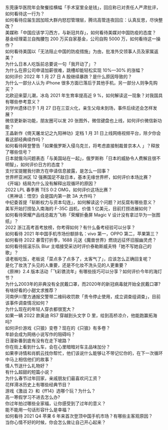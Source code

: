 东莞康华医院年会聚餐挂横幅「手术室里全是钱」，回应称已对责任人严肃批评，如何看待这一行为？  
如何看待应届生因加班大群内怒怼管理层，腾讯高管连夜回应：认真反思，尽快整改？  
美媒称「中国应该学习西方，与新冠共存」，如何看待美媒对中国防疫的态度？  
基金经理葛兰自掏腰包 200 万买自家基金，公司自购 5000 万，如何看待这一操作？  
如何看待美国以「无法阻止中国的防疫措施」为由，批准外交领事人员及家属返美？  
为什么日本人吃饭前总要说一句「我开动了」？  
为什么在原公司申请加薪很难，跳槽却能轻松实现 10%—30% 的涨幅？  
如何评价 2022 年 1 月 27 日 A 股继续暴跌？是什么原因导致的？  
为什么一部分人认为 iPhone 很多方面已落后于其他手机，另一部分人则争先购买？  
北欧迎来婴儿潮，冰岛 2021 年生育率提高近 9 %，如何解读这一现象？对我国具有哪些参考意义？  
刘学州遗体已于 1 月 27 日在三亚火化，亲生父母未到场，事件后续还会怎样发展？  
微信更新新功能，朋友圈可以发 20 张图外，微信键盘也上线，如何评价微信新功能？  
王晶新作《倚天屠龙记之九阳神功》定档 1 月 31 日上线网络视频平台，除夕你会看这部经典续作吗？  
如何看待拜登警告「如果俄罗斯入侵乌克兰，将考虑直接制裁普京本人 」？释放了哪些信号？  
日本就俄乌问题表态「与美国站在一起」，俄罗斯称「日本的威胁令人费解且很不明智」，如何评价日方的态度？  
支付宝提醒我付款方在申请信息披露，是怎么一回事？  
世界杯亚洲区 12 强赛国足不敌日本，基本无缘世界杯，如何评价本场比赛？  
《开端》结局为什么没有解释出现循环的原因？  
2022 LPL 春季赛 TES 0:2 OMG，如何评价这场比赛？  
《黑神话：悟空》会是国内第一款 3A 大作吗？  
中纪委首提「斩断权力与资本勾连」，如何解读这个问题？对反腐有哪些意义？  
美军开始打捞坠入南海的 F-35C 战机，价值 1 亿美元，目前打捞进展如何？  
如何看待荣耀产品线总裁方飞称「荣耀折叠屏 Magic V 设计没有拿过华为一张图纸」？  
2022 浙江高考首考放榜，你考得如何？有什么备考经验可以分享？  
如何看待 2021 年中国手机市场份额排名：vivo 第一，OPPO 第二，苹果第三？  
如何看待 2022 暴雪打折季，1688 元送《魔兽世界》燃烧远征怀旧服幽灵虎？  
如何看待摇滚乐队 Blur 主唱接受采访时评价泰勒斯威夫特「她不写她自己的歌」？  
请老板吃饭，老板说「菜点多了点多了，太客气了」，应该怎么正确回复呢？  
是化了妆洗了头见的人重要，还是不化妆不洗头见的人更重要？  
《原神》2.4 版本活动「飞彩镌流年」有哪些技巧可以分享？如何评价今年的海灯节？  
为什么2003年的非典没有全民戴口罩，而2020年的新冠病毒就开始全民戴口罩?  
有啥好看的小甜文求推荐？  
河南伊川警方通报交警带二维码收罚款「责令停止使用，成立调查组调查」，目前该事件调查情况如何？  
为什么现在的年轻人穿衣都很宽大？  
如果一辆 2022 款奥迪 RS7 穿越到头文字 D 里，给到高桥凉介，他能跑赢拓海吗?  
如何评价游戏《只狼》变卷？现在的《只狼》有多卷？  
年龄会成为网络小说写作的阻碍吗？  
日漫新番到底有没有在走下坡路？  
你在街上看到什么车，会在心里暗暗对车主品味加分？  
如果李诗情和肖鹤云找你帮忙，他们该说什么能够让不带记忆你的，在下一次循环中马上相信他们的故事？  
情人节送什么礼物好？  
有什么超甜的短篇小说？  
为什么春节过年回家，亲戚朋友们最喜欢问工资？  
花样滑冰历史上有哪些经典节目？  
游戏《激战 2》和《ff14》选哪个玩？为什么？  
高一寒假学习不进去怎么办?  
你过年拍过哪些全家福，让你感受到了过年的意义？  
能不能用一句话形容什么是幸福？  
如何看待 2021 Q4 苹果 6 年来首次登顶中国手机市场？有哪些主客观原因？  
当你心情不好的时候，你会怎么做让自己开心起来？  
